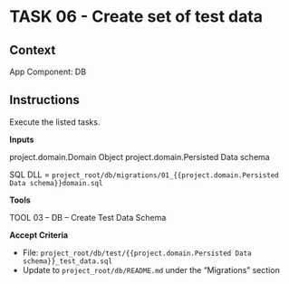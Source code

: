# TASK 06 - Create set of test data

## Context

App Component: DB

## Instructions

Execute the listed tasks.


**Inputs**

project.domain.Domain Object
project.domain.Persisted Data schema

SQL DLL =  `project_root/db/migrations/01_{{project.domain.Persisted Data schema}}domain.sql`

**Tools**

TOOL 03 – DB – Create Test Data Schema

**Accept Criteria**

* File: `project_root/db/test/{{project.domain.Persisted Data schema}}_test_data.sql`
* Update to `project_root/db/README.md` under the “Migrations” section
